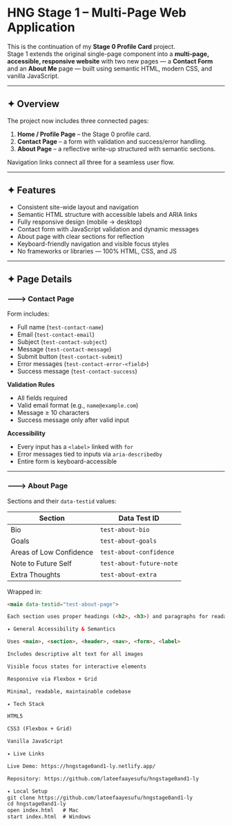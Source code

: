 # HNG Stage 1 – Multi-Page Web Application

This is the continuation of my **Stage 0 Profile Card** project.  
Stage 1 extends the original single-page component into a **multi-page, accessible, responsive website** with two new pages — a **Contact Form** and an **About Me** page — built using semantic HTML, modern CSS, and vanilla JavaScript.

---

## ✦ Overview

The project now includes three connected pages:

1. **Home / Profile Page** – the Stage 0 profile card.  
2. **Contact Page** – a form with validation and success/error handling.  
3. **About Page** – a reflective write-up structured with semantic sections.

Navigation links connect all three for a seamless user flow.

---

## ✦ Features

- Consistent site-wide layout and navigation  
- Semantic HTML structure with accessible labels and ARIA links  
- Fully responsive design (mobile → desktop)  
- Contact form with JavaScript validation and dynamic messages  
- About page with clear sections for reflection  
- Keyboard-friendly navigation and visible focus styles  
- No frameworks or libraries — 100% HTML, CSS, and JS  

---

## ✦ Page Details

### 🡒 **Contact Page**
Form includes:
- Full name (`test-contact-name`)  
- Email (`test-contact-email`)  
- Subject (`test-contact-subject`)  
- Message (`test-contact-message`)  
- Submit button (`test-contact-submit`)  
- Error messages (`test-contact-error-<field>`)  
- Success message (`test-contact-success`)

**Validation Rules**
- All fields required  
- Valid email format (e.g., `name@example.com`)  
- Message ≥ 10 characters  
- Success message only after valid input

**Accessibility**
- Every input has a `<label>` linked with `for`  
- Error messages tied to inputs via `aria-describedby`  
- Entire form is keyboard-accessible

---

### 🡒 **About Page**
Sections and their `data-testid` values:

| Section | Data Test ID |
|----------|--------------|
| Bio | `test-about-bio` |
| Goals | `test-about-goals` |
| Areas of Low Confidence | `test-about-confidence` |
| Note to Future Self | `test-about-future-note` |
| Extra Thoughts | `test-about-extra` |

Wrapped in:
```html
<main data-testid="test-about-page">

Each section uses proper headings (<h2>, <h3>) and paragraphs for readability.

✦ General Accessibility & Semantics

Uses <main>, <section>, <header>, <nav>, <form>, <label>

Includes descriptive alt text for all images

Visible focus states for interactive elements

Responsive via Flexbox + Grid

Minimal, readable, maintainable codebase

✦ Tech Stack

HTML5

CSS3 (Flexbox + Grid)

Vanilla JavaScript

✦ Live Links

Live Demo: https://hngstage0and1-ly.netlify.app/

Repository: https://github.com/lateefaayesufu/hngstage0and1-ly

✦ Local Setup
git clone https://github.com/lateefaayesufu/hngstage0and1-ly
cd hngstage0and1-ly
open index.html   # Mac
start index.html  # Windows